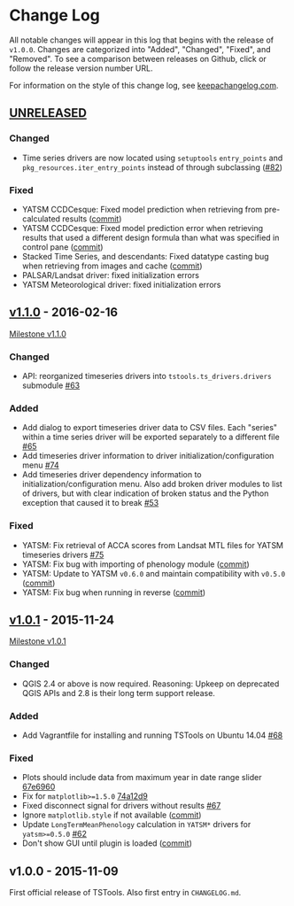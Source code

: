 # Change Log

All notable changes will appear in this log that begins with the release of
`v1.0.0`. Changes are categorized into "Added", "Changed", "Fixed", and "Removed". To see a comparison between releases on Github, click or follow the release version number URL.

For information on the style of this change log, see [keepachangelog.com](http://keepachangelog.com/).

## [UNRELEASED](https://github.com/ceholden/TSTools/compare/v1.1.0...HEAD)

### Changed

- Time series drivers are now located using `setuptools` `entry_points` and `pkg_resources.iter_entry_points` instead of through subclassing ([#82](https://github.com/ceholden/TSTools/issues/82))

### Fixed

- YATSM CCDCesque: Fixed model prediction when retrieving from pre-calculated results ([commit](https://github.com/ceholden/TSTools/commit/6f0c40cd6d9ab929b100886f739fc253226acd89))
- YATSM CCDCesque: Fixed model prediction error when retrieving results that used a different design formula than what was specified in control pane ([commit](https://github.com/ceholden/TSTools/commit/e8f5ff2bf02462ba4c1f47a9337244e227ac3d4f))
- Stacked Time Series, and descendants: Fixed datatype casting bug when retrieving from images and cache ([commit](https://github.com/ceholden/TSTools/commit/ac657d7d9139ecf1bb7516092c0b6cf90c9727e0))
- PALSAR/Landsat driver: fixed initialization errors
- YATSM Meteorological driver: fixed initialization errors


## [v1.1.0](https://github.com/ceholden/TSTools/compare/v1.0.1...v1.1.0) - 2016-02-16

[Milestone v1.1.0](https://github.com/ceholden/TSTools/milestones/1.1.0)

### Changed
- API: reorganized timeseries drivers into `tstools.ts_drivers.drivers` submodule [#63](https://github.com/ceholden/TSTools/issues/63)

### Added
- Add dialog to export timeseries driver data to CSV files. Each "series" within a time series driver will be exported separately to a different file [#65](https://github.com/ceholden/TSTools/issues/65)
- Add timeseries driver information to driver initialization/configuration menu [#74](https://github.com/ceholden/TSTools/issues/74)
- Add timeseries driver dependency information to initialization/configuration menu. Also add broken driver modules to list of drivers, but with clear indication of broken status and the Python exception that caused it to break [#53](https://github.com/ceholden/TSTools/issues/53)

### Fixed
- YATSM: Fix retrieval of ACCA scores from Landsat MTL files for YATSM timeseries drivers [#75](https://github.com/ceholden/TSTools/issues/75)
- YATSM: Fix bug with importing of phenology module ([commit](https://github.com/ceholden/TSTools/commit/feb4b433bfad37baf257a35cc02b3a4cbb8dc842))
- YATSM: Update to YATSM `v0.6.0` and maintain compatibility with `v0.5.0` ([commit](https://github.com/ceholden/TSTools/commit/23b6f2d0f6da099592f9ce064515fe903ae48346))
- YATSM: Fix bug when running in reverse ([commit](https://github.com/ceholden/TSTools/commit/6a21e09aac71fd6abbdc3e1d3d6da5f6bbf5de37))

## [v1.0.1](https://github.com/ceholden/TSTools/compare/v1.0.0...v1.0.1) - 2015-11-24

[Milestone v1.0.1](https://github.com/ceholden/TSTools/milestones/1.0.1)

### Changed
- QGIS 2.4 or above is now required. Reasoning: Upkeep on deprecated QGIS APIs and 2.8 is their long term support release.

### Added
- Add Vagrantfile for installing and running TSTools on Ubuntu 14.04 [#68](https://github.com/ceholden/TSTools/issues/68)

### Fixed
- Plots should include data from maximum year in date range slider [67e6960](https://github.com/ceholden/TSTools/commit/67e696083e9e70f090799a3488e9e32c32534f23)
- Fix for `matplotlib>=1.5.0` [74a12d9](https://github.com/ceholden/TSTools/commit/74a12d91963eb01ae39126e830196ec017d85d9a)
- Fixed disconnect signal for drivers without results [#67](https://github.com/ceholden/TSTools/issues/67)
- Ignore `matplotlib.style` if not available ([commit](https://github.com/ceholden/TSTools/commit/be122b4067a030851741ed87c27b53398cfef34a))
- Update `LongTermMeanPhenology` calculation in `YATSM*` drivers for `yatsm>=0.5.0` [#62](https://github.com/ceholden/TSTools/issues/62)
- Don't show GUI until plugin is loaded ([commit](https://github.com/ceholden/TSTools/commit/99224870fae815baa6418c8dd312ffe0c07b6caa))

## v1.0.0 - 2015-11-09

First official release of TSTools. Also first entry in `CHANGELOG.md`.
